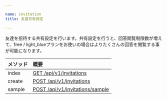 ```yaml
---

name: invitation
title: 友達共有設定

---
```


友達を招待する共有設定を行います。共有設定を行うと、回答閲覧制限数が増えて、free / light_blueプランをお使いの場合はよりたくさんの回答を閲覧する事が可能になります。

|メソッド|概要|
|:---|:---|
|index|[GET /api/v1/invitations](#invitation_index)|
|create|[POST /api/v1/invitations](#invitation_create)|
|sample|[POST /api/v1/invitations/sample](#invitation_sample)|
